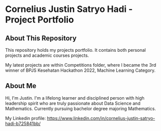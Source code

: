 # Cornelius Justin Satryo Hadi - Project Portfolio

## About This Repository
This repository holds my projects portfolio. It contains both personal projects and academic courses projects.

My latest projects are within Competitions folder, where I became the 3rd winner of BPJS Kesehatan Hackathon 2022, Machine Learning Category.

## About Me
Hi, I'm Justin. I'm a lifelong learner and disciplined person with high leadership spirit who are truly passionate about Data Science
and Mathematics. Currently pursuing bachelor degree majoring Mathematics.

My Linkedin profile: https://www.linkedin.com/in/cornelius-justin-satryo-hadi-b725841bb/
